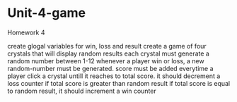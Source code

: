 # Unit-4-game
Homework 4

create glogal variables for win, loss and result
create a game of four crystals that will display random results
each crystal must generate a random number between 1-12
whenever a player win or loss, a new random-number must be generated.
score must be added everytime a player click a crystal untill it reaches to total score.
it should decrement a loss counter if total score is greater than random result
if total score is equal to random result, it should increment a win counter

